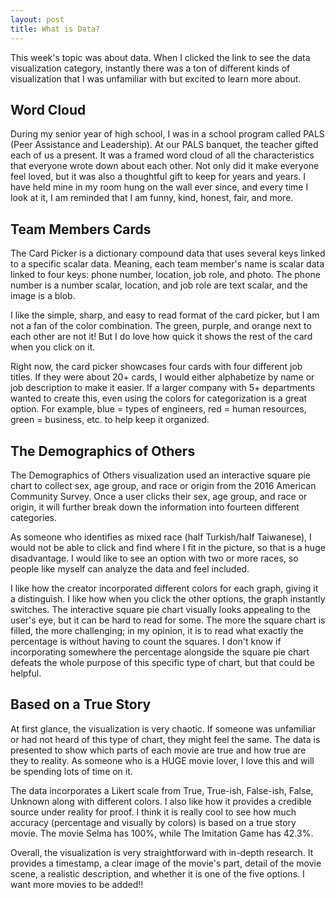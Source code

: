 ```yaml
---
layout: post
title: What is Data?
---
```


This week's topic was about data. When I clicked the link to see the data visualization category, instantly there was a ton of different kinds of visualization that I was unfamiliar with but excited to learn more about. 
<br/>

## Word Cloud

During my senior year of high school, I was in a school program called PALS (Peer Assistance and Leadership). At our PALS banquet, the teacher gifted each of us a present. It was a framed word cloud of all the characteristics that everyone wrote down about each other. Not only did it make everyone feel loved, but it was also a thoughtful gift to keep for years and years. I have held mine in my room hung on the wall ever since, and every time I look at it, I am reminded that I am funny, kind, honest, fair, and more. 
<br/>

## Team Members Cards

The Card Picker is a dictionary compound data that uses several keys linked to a specific scalar data. Meaning, each team member's name is scalar data linked to four keys: phone number, location, job role, and photo. The phone number is a number scalar, location, and job role are text scalar, and the image is a blob.
<br/>

I like the simple, sharp, and easy to read format of the card picker, but I am not a fan of the color combination. The green, purple, and orange next to each other are not it! But I do love how quick it shows the rest of the card when you click on it.
<br/>
 
Right now, the card picker showcases four cards with four different job titles. If they were about 20+ cards, I would either alphabetize by name or job description to make it easier. If a larger company with 5+ departments wanted to create this, even using the colors for categorization is a great option. For example, blue = types of engineers, red = human resources, green = business, etc. to help keep it organized.
<br/>
    
## The Demographics of Others

The Demographics of Others visualization used an interactive square pie chart to collect sex, age group, and race or origin from the 2016 American Community Survey. Once a user clicks their sex, age group, and race or origin, it will further break down the information into fourteen different categories.
<br/>

As someone who identifies as mixed race (half Turkish/half Taiwanese), I would not be able to click and find where I fit in the picture, so that is a huge disadvantage. I would like to see an option with two or more races, so people like myself can analyze the data and feel included.
<br/>

I like how the creator incorporated different colors for each graph, giving it a distinguish. I like how when you click the other options, the graph instantly switches. The interactive square pie chart visually looks appealing to the user's eye, but it can be hard to read for some. The more the square chart is filled, the more challenging; in my opinion, it is to read what exactly the percentage is without having to count the squares. I don't know if incorporating somewhere the percentage alongside the square pie chart defeats the whole purpose of this specific type of chart, but that could be helpful.
<br/>

## Based on a True Story

At first glance, the visualization is very chaotic. If someone was unfamiliar or had not heard of this type of chart, they might feel the same. The data is presented to show which parts of each movie are true and how true are they to reality. As someone who is a HUGE movie lover, I love this and will be spending lots of time on it.
<br/>

The data incorporates a Likert scale from True, True-ish, False-ish, False, Unknown along with different colors. I also like how it provides a credible source under reality for proof. I think it is really cool to see how much accuracy (percentage and visually by colors) is based on a true story movie. The movie Selma has 100%, while The Imitation Game has 42.3%.
<br/>

Overall, the visualization is very straightforward with in-depth research. It provides a timestamp, a clear image of the movie's part, detail of the movie scene, a realistic description, and whether it is one of the five options. I want more movies to be added!! 
<br/>
